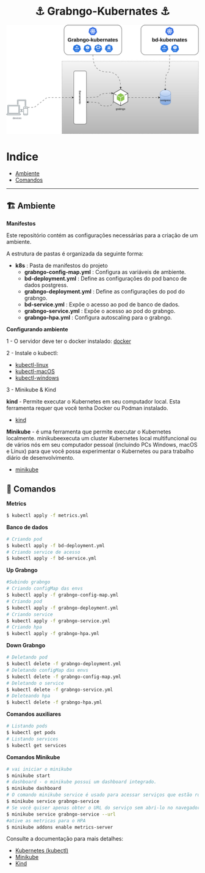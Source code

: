 <h1 align="center">
  ⚓ Grabngo-Kubernates ⚓
</h1>


![ACT](../docs/grabngo-act.svg "ACT")

# Indice

- [Ambiente](#-ambiente)
- [Comandos](#-comandos)
---

## 🏗️ Ambiente

**Manifestos**

Este repositório contém as configurações necessárias para a criação de um ambiente.

A estrutura de pastas é organizada da seguinte forma:
- **k8s** : Pasta de manifestos do projeto
    - **grabngo-config-map.yml** : Configura as variáveis de ambiente.
    - **bd-deployment.yml** : Define as configurações do pod banco de dados postgress.
    - **grabngo-deployment.yml** : Define as configurações do pod do grabngo.
    - **bd-service.yml** : Expõe o acesso ao pod de banco de dados.
    - **grabngo-service.yml** : Expõe o acesso ao pod do grabngo.
    - **grabngo-hpa.yml** : Configura autoscaling para o grabngo.

**Configurando ambiente**

1 - O servidor deve ter o docker instalado: [docker](https://docs.docker.com/get-docker/)

2 - Instale o kubectl: 
- [kubectl-linux](https://kubernetes.io/docs/tasks/tools/)
- [kubectl-macOS](https://kubernetes.io/docs/tasks/tools/install-kubectl-macos/)
- [kubectl-windows](https://kubernetes.io/docs/tasks/tools/install-kubectl-windows/)

3 - Minikube & Kind

**kind** - Permite executar o Kubernetes em seu computador local. Esta ferramenta requer que você tenha Docker ou Podman instalado. 
 - [kind](https://kind.sigs.k8s.io/docs/user/quick-start/)

**Minikube** - é uma ferramenta que permite executar o Kubernetes localmente. minikubeexecuta um cluster Kubernetes local multifuncional ou de vários nós em seu computador pessoal (incluindo PCs Windows, macOS e Linux) para que você possa experimentar o Kubernetes ou para trabalho diário de desenvolvimento.
  - [minikube](https://minikube.sigs.k8s.io/docs/start/)

## 🛟 Comandos

**Metrics**

```bash 
$ kubectl apply -f metrics.yml
```

**Banco de dados**

```bash 
# Criando pod
$ kubectl apply -f bd-deployment.yml
# Criando service de acesso
$ kubectl apply -f bd-service.yml
```
**Up Grabngo**

```bash 
#Subindo grabngo
# Criando configMap das envs
$ kubectl apply -f grabngo-config-map.yml
# Criando pod
$ kubectl apply -f grabngo-deployment.yml
# Criando service
$ kubectl apply -f grabngo-service.yml
# Criando hpa
$ kubectl apply -f grabngo-hpa.yml
```
**Down Grabngo**
```bash 
# Deletando pod
$ kubectl delete -f grabngo-deployment.yml
# Deletando configMap das envs
$ kubectl delete -f grabngo-config-map.yml
# Deletando o service
$ kubectl delete -f grabngo-service.yml
# Deleteando hpa
$ kubectl delete -f grabngo-hpa.yml
```
**Comandos auxiliares**
```bash 
# Listando pods
$ kubectl get pods
# Listando services
$ kubectl get services
```

**Comandos Minikube**
```bash 
# vai iniciar o minikube
$ minikube start
# dashboard - o minikube possui um dashboard integrado.
$ minikube dashboard
# O comando minikube service é usado para acessar serviços que estão rodando no cluster Minikube. Ele cria uma rota entre o host (seu computador) e o serviço Kubernetes no cluster Minikube.
$ minikube service grabngo-service
# Se você quiser apenas obter o URL do serviço sem abri-lo no navegador, pode usar a opção --url:
$ minikube service grabngo-service --url
#ative as metricas para o HPA
$ minikube addons enable metrics-server

```
Consulte a documentação para mais detalhes:

- [Kubernetes (kubectl)](https://kubernetes.io/docs/reference/kubectl/overview/)
- [Minikube](https://minikube.sigs.k8s.io/docs/)
- [Kind](https://kind.sigs.k8s.io/docs/user/quick-start/)

